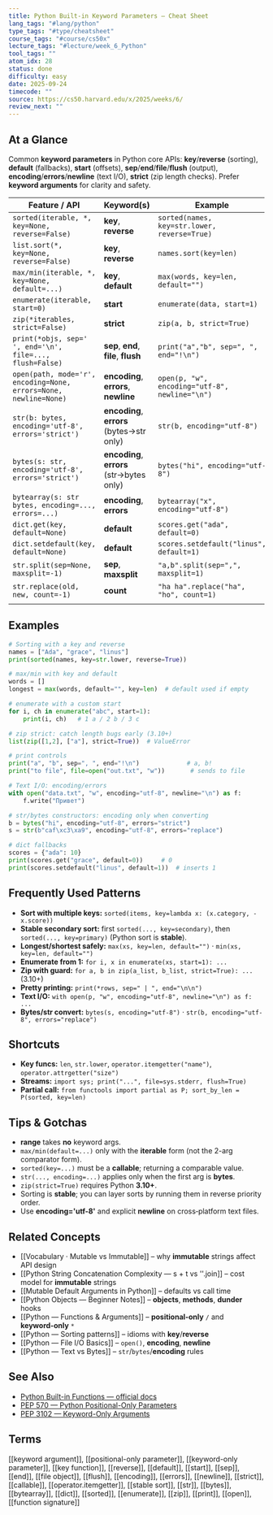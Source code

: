 ```yaml
---
title: Python Built-in Keyword Parameters — Cheat Sheet
lang_tags: "#lang/python"
type_tags: "#type/cheatsheet"
course_tags: "#course/cs50x"
lecture_tags: "#lecture/week_6_Python"
tool_tags: ""
atom_idx: 28
status: done
difficulty: easy
date: 2025-09-24
timecode: ""
source: https://cs50.harvard.edu/x/2025/weeks/6/
review_next: ""
---
```


## At a Glance
Common **keyword parameters** in Python core APIs: **key**/**reverse** (sorting), **default** (fallbacks), **start** (offsets), **sep**/**end**/**file**/**flush** (output), **encoding**/**errors**/**newline** (text I/O), **strict** (zip length checks). Prefer **keyword arguments** for clarity and safety.

| Feature / API                                                    | Keyword(s)                                | Example                                        |     |
| ---------------------------------------------------------------- | ----------------------------------------- | ---------------------------------------------- | --- |
| `sorted(iterable, *, key=None, reverse=False)`                   | **key**, **reverse**                      | `sorted(names, key=str.lower, reverse=True)`   |     |
| `list.sort(*, key=None, reverse=False)`                          | **key**, **reverse**                      | `names.sort(key=len)`                          |     |
| `max/min(iterable, *, key=None, default=...)`                    | **key**, **default**                      | `max(words, key=len, default="")`              |     |
| `enumerate(iterable, start=0)`                                   | **start**                                 | `enumerate(data, start=1)`                     |     |
| `zip(*iterables, strict=False)`                                  | **strict**                                | `zip(a, b, strict=True)`                       |     |
| `print(*objs, sep=' ', end='\n', file=..., flush=False)`         | **sep**, **end**, **file**, **flush**     | `print("a","b", sep=", ", end="!\n")`          |     |
| `open(path, mode='r', encoding=None, errors=None, newline=None)` | **encoding**, **errors**, **newline**     | `open(p, "w", encoding="utf-8", newline="\n")` |     |
| `str(b: bytes, encoding='utf-8', errors='strict')`               | **encoding**, **errors** (bytes→str only) | `str(b, encoding="utf-8")`                     |     |
| `bytes(s: str, encoding='utf-8', errors='strict')`               | **encoding**, **errors** (str→bytes only) | `bytes("hi", encoding="utf-8")`                |     |
| `bytearray(s: str bytes, encoding=..., errors=...)`              | **encoding**, **errors**                  | `bytearray("x", encoding="utf-8")`             |     |
| `dict.get(key, default=None)`                                    | **default**                               | `scores.get("ada", default=0)`                 |     |
| `dict.setdefault(key, default=None)`                             | **default**                               | `scores.setdefault("linus", default=1)`        |     |
| `str.split(sep=None, maxsplit=-1)`                               | **sep**, **maxsplit**                     | `"a,b".split(sep=",", maxsplit=1)`             |     |
| `str.replace(old, new, count=-1)`                                | **count**                                 | `"ha ha".replace("ha", "ho", count=1)`         |     |
|                                                                  |                                           |                                                |     |
## Examples 
```python
# Sorting with a key and reverse
names = ["Ada", "grace", "linus"]
print(sorted(names, key=str.lower, reverse=True))
```

```python
# max/min with key and default
words = []
longest = max(words, default="", key=len)  # default used if empty
```

```python
# enumerate with a custom start
for i, ch in enumerate("abc", start=1):
    print(i, ch)   # 1 a / 2 b / 3 c
```

```python
# zip strict: catch length bugs early (3.10+)
list(zip([1,2], ["a"], strict=True))  # ValueError
```

```python
# print controls
print("a", "b", sep=", ", end="!\n")             # a, b!
print("to file", file=open("out.txt", "w"))       # sends to file
```

```python
# Text I/O: encoding/errors
with open("data.txt", "w", encoding="utf-8", newline="\n") as f:
    f.write("Привет")
```

```python
# str/bytes constructors: encoding only when converting
b = bytes("hi", encoding="utf-8", errors="strict")
s = str(b"caf\xc3\xa9", encoding="utf-8", errors="replace")
```

```python
# dict fallbacks
scores = {"ada": 10}
print(scores.get("grace", default=0))     # 0
print(scores.setdefault("linus", default=1))  # inserts 1
```


## Frequently Used Patterns
- **Sort with multiple keys:** `sorted(items, key=lambda x: (x.category, -x.score))`  
- **Stable secondary sort:** first `sorted(..., key=secondary)`, then `sorted(..., key=primary)` (Python sort is **stable**).  
- **Longest/shortest safely:** `max(xs, key=len, default="")` · `min(xs, key=len, default="")`  
- **Enumerate from 1:** `for i, x in enumerate(xs, start=1): ...`  
- **Zip with guard:** `for a, b in zip(a_list, b_list, strict=True): ...` (3.10+)  
- **Pretty printing:** `print(*rows, sep=" | ", end="\n\n")`  
- **Text I/O:** `with open(p, "w", encoding="utf-8", newline="\n") as f: ...`  
- **Bytes/str convert:** `bytes(s, encoding="utf-8")` · `str(b, encoding="utf-8", errors="replace")`

## Shortcuts
- **Key funcs:** `len`, `str.lower`, `operator.itemgetter("name")`, `operator.attrgetter("size")`  
- **Streams:** `import sys; print("...", file=sys.stderr, flush=True)`  
- **Partial call:** `from functools import partial as P; sort_by_len = P(sorted, key=len)`

## Tips & Gotchas
- **range** takes **no** keyword args.  
- `max/min(default=...)` only with the **iterable** form (not the 2-arg comparator form).  
- `sorted(key=...)` must be a **callable**; returning a comparable value.  
- `str(..., encoding=...)` applies only when the first arg is **bytes**.  
- `zip(strict=True)` requires Python **3.10+**.  
- Sorting is **stable**; you can layer sorts by running them in reverse priority order.  
- Use **encoding='utf-8'** and explicit **newline** on cross‑platform text files.

## Related Concepts
- [[Vocabulary · Mutable vs Immutable]] – why **immutable** strings affect API design
- [[Python String Concatenation Complexity — s + t vs ''.join]] – cost model for **immutable** strings
- [[Mutable Default Arguments in Python]] – defaults vs call time
- [[Python Objects — Beginner Notes]] – **objects**, **methods**, **dunder** hooks
- [[Python — Functions & Arguments]] – **positional‑only** `/` and **keyword‑only** `*`
- [[Python — Sorting patterns]] – idioms with **key**/**reverse**
- [[Python — File I/O Basics]] – `open()`, **encoding**, **newline**
- [[Python — Text vs Bytes]] – `str`/`bytes`/**encoding** rules

## See Also

- [Python Built-in Functions — official docs](https://docs.python.org/3/library/functions.html)
- [PEP 570 — Python Positional-Only Parameters](https://peps.python.org/pep-0570/)
- [PEP 3102 — Keyword-Only Arguments](https://peps.python.org/pep-3102/)

## Terms

[[keyword argument]], [[positional-only parameter]], [[keyword-only parameter]], [[key function]], [[reverse]], [[default]], [[start]], [[sep]], [[end]], [[file object]], [[flush]], [[encoding]], [[errors]], [[newline]], [[strict]], [[callable]], [[operator.itemgetter]], [[stable sort]], [[str]], [[bytes]], [[bytearray]], [[dict]], [[sorted]], [[enumerate]], [[zip]], [[print]], [[open]], [[function signature]]
